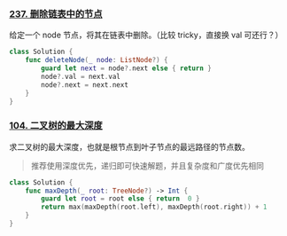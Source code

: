 ### [237. 删除链表中的节点](https://leetcode-cn.com/problems/delete-node-in-a-linked-list/)

给定一个 node 节点，将其在链表中删除。（比较 tricky，直接换 val 可还行？）

```swift
class Solution {
    func deleteNode(_ node: ListNode?) {
        guard let next = node?.next else { return }
        node?.val = next.val
        node?.next = next.next
    }
}
```

### [104. 二叉树的最大深度](https://leetcode-cn.com/problems/maximum-depth-of-binary-tree/)

求二叉树的最大深度，也就是根节点到叶子节点的最远路径的节点数。

> 推荐使用深度优先，递归即可快速解题，并且复杂度和广度优先相同

```swift
class Solution {
    func maxDepth(_ root: TreeNode?) -> Int {
        guard let root = root else { return  0 }
        return max(maxDepth(root.left), maxDepth(root.right)) + 1
    }
}
```

